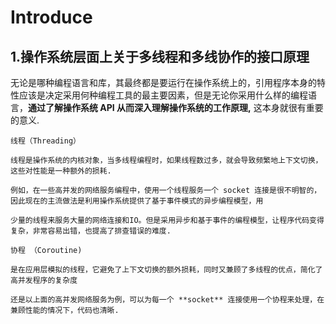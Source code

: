 # Introduce

## 1.操作系统层面上关于多线程和多线协作的接口原理

无论是哪种编程语言和库，其最终都是要运行在操作系统上的，引用程序本身的特性应该是决定采用何种编程工具的最主要因素，但是无论你采用什么样的编程语言，**通过了解操作系统 API 从而深入理解操作系统的工作原理,** 这本身就很有重要的意义.

```
线程（Threading）

线程是操作系统的内核对象，当多线程编程时，如果线程数过多，就会导致频繁地上下文切换，这些对性能是一种额外的损耗.

例如，在一些高并发的网络服务编程中，使用一个线程服务一个 socket 连接是很不明智的，因此现在的主流做法是利用操作系统提供了基于事件模式的异步编程模型，用

少量的线程来服务大量的网络连接和IO。但是采用异步和基于事件的编程模型，让程序代码变得复杂，非常容易出错，也提高了排查错误的难度.

```

```
协程 （Coroutine)

是在应用层模拟的线程，它避免了上下文切换的额外损耗，同时又兼顾了多线程的优点，简化了高并发程序的复杂度

还是以上面的高并发网络服务为例，可以为每一个 **socket** 连接使用一个协程来处理，在兼顾性能的情况下，代码也清晰. 
```